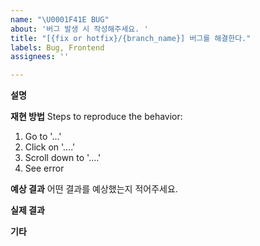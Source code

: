 ```yaml
---
name: "\U0001F41E BUG"
about: '버그 발생 시 작성해주세요. '
title: "[{fix or hotfix}/{branch_name}] 버그를 해결한다."
labels: Bug, Frontend
assignees: ''

---
```


**설명**


**재현 방법**
Steps to reproduce the behavior:
1. Go to '...'
2. Click on '....'
3. Scroll down to '....'
4. See error

**예상 결과**
어떤 결과를 예상했는지 적어주세요. 

**실제 결과**


**기타**
